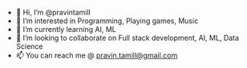 - 👋 Hi, I’m @pravintamill
- 👀 I’m interested in Programming, Playing games, Music
- 🌱 I’m currently learning AI, ML
- 💞️ I’m looking to collaborate on Full stack development, AI, ML, Data Science
- 📫 You can reach me @ pravin.tamill@gmail.com

<!---
pravintamill/pravintamill is a ✨ special ✨ repository because its `README.md` (this file) appears on your GitHub profile.
You can click the Preview link to take a look at your changes.
--->
